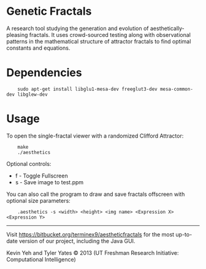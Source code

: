 Genetic Fractals
=================

A research tool studying the generation and evolution of aesthetically-pleasing fractals. It uses crowd-sourced testing along with observational patterns in the mathematical structure of attractor fractals to find optimal constants and equations.

Dependencies
=============

        sudo apt-get install libglu1-mesa-dev freeglut3-dev mesa-common-dev libglew-dev

Usage
============

To open the single-fractal viewer with a randomized Clifford Attractor:

        make
        ./aesthetics

Optional controls:
* f - Toggle Fullscreen
* s - Save image to test.ppm

You can also call the program to draw and save fractals offscreen with optional size parameters:

        .aesthetics -s <width> <height> <img name> <Expression X> <Expression Y>

-------------------------------

Visit https://bitbucket.org/terminex9/aestheticfractals for the most up-to-date version of our project, including the Java GUI.

Kevin Yeh and Tyler Yates © 2013 (UT Freshman Research Initiative: Computational Intelligence)
